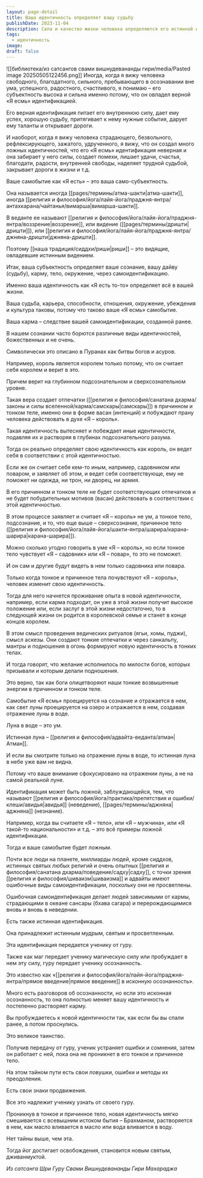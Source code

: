 ```yaml
---
layout: page-detail
title: Ваша идентичность определяет вашу судьбу
publishDate: 2023-11-04
description: Сила и качество жизни человека определяются его истинной или ложной самоидентификацией «Я есмь» – верная идентичность питает успех, а ложная приводит к страданиям и зависимости от кармы. Истинная идентификация передается от гуру через прямое введение в осознанность, что постепенно растворяет карму и ведет к освобождению.
tags:
  - идентичность
image: 
draft: false
---
```

![[библиотека/из сатсангов свами вишнудевананды гири/media/Pasted image 20250505122456.png]]
Иногда, когда я вижу человека свободного, благодатного, сильного, пребывающего в осознавании вне ума, успешного, радостного, счастливого, я понимаю – его субъектность высока и сильна именно потому, что он овладел верной «Я есмь» идентификацией.

 Его верная идентификация питает его внутреннюю силу, дает ему успех, хорошую судьбу, притягивает к нему нужные события, дарует ему таланты и открывает дороги.

 И наоборот, когда я вижу человека страдающего, безвольного, рефлексирующего, зажатого, удрученного, я вижу, что он создал много ложных идентичностей, что его «Я есмь» идентификация неверная и она забирает у него силы, создает помехи, лишает удачи, счастья, благодати, радости, внутренней свободы, наделяет трудной судьбой, закрывает дороги в жизни и т.д.

 Ваше самобытие как «Я есть» – это ваша само-субъектность.

 Она называется иногда [[pages/термины/атма-шакти|атма-шакти]], иногда [[религия и философия/йога/лайя-йога/праджня-янтра/антахкарана/чайтанья/вимарша|вимарша-шакти]].

 В веданте ее называют [[религия и философия/йога/лайя-йога/праджня-янтра/воззрение|воззрение]], или видение ([[pages/термины/дришти|дришти]]), или [[религия и философия/йога/лайя-йога/праджня-янтра/джняна-дришти|джняна-дришти]].

 Поэтому [[наша традиция/сиддхи/риши|риши]] – это видящие, овладевшие истинным видением.

 Итак, ваша субъектность определяет ваше сознание, вашу дайву (судьбу), карму, тело, окружение, через самоидентификацию.

 Именно ваша идентичность как «Я есть то-то» определяет всё в вашей жизни.

 Ваша судьба, карьера, способности, отношения, окружение, убеждения и культура таковы, потому что таково ваше «Я есмь» самобытие.

 Ваша карма – следствие вашей самоидентификации, созданной ранее.

 В нашем сознании часто борются различные виды идентичностей, божественных и не очень.

 Символически это описано в Пуранах как битвы богов и асуров.

 Например, король является королем только потому, что он считает себя королем и верит в это. 

 Причем верит на глубинном подсознательном и сверхсознательном уровне.

 Такая вера создает отпечатки ([[религия и философия/санатана дхарма/законы и силы вселенной/карма/самскары|самскары]]) в причинном и тонком теле, именно они в форме васан (интенций) и побуждают прану человека действовать в духе «Я – король».

 Такая идентичность вытесняет и побеждает иные идентичности, подавляя их и растворяя в глубинах подсознательного разума.

 Тогда он реально определяет свою идентичность как король, он ведет себя в соответствии с этой идентичностью.

 Если же он считает себя кем-то иным, например, садовником или поваром, и заявляет об этом, и ведет себя соответствующе, ему не поможет ни одежда, ни трон, ни дворец, ни армия.

 В его причинном и тонком теле не будет соответствующих отпечатков и не будет побудительных мотивов (васан) действовать в соответствии с этой идентичностью.

 В этом процессе заявляет и считает «Я – король» не ум, а тонкое тело, подсознание, и то, что еще выше – сверхсознание, причинное тело ([[религия и философия/йога/лайя-йога/шакти-янтра/шарира/карана-шарира|карана-шарира]]).

 Можно сколько угодно говорить в уме «Я – король», но если тонкое тело чувствует «Я – садовник» или «Я – повар», то это не поможет.

 И он сам и другие будут видеть в нем только садовника или повара.

 Только когда тонкое и причинное тела почувствуют «Я – король», человек изменит свою идентичность.

 Тогда для него начнется проживание опыта в новой идентичности, например, если карма подходит, он уже в этой жизни получит высокое положение или, если заслуг в этой жизни недостаточно, то в следующей жизни он родится в королевской семье и станет в конце концов королем.

 В этом смысл проведения ведических ритуалов (ягьи, хомы, пуджи), смысл аскезы. Они создают тонкие отпечатки и через санкальпу, мантры и подношения в огонь формируют новую идентичность в тонких телах.

 И тогда говорят, что желание исполнилось по милости богов, которых призывали и которым делали подношения.

 Это верно, так как боги олицетворяют наши тонкие возвышенные энергии в причинном и тонком теле.

 Самобытие «Я есмь» проецируется на сознание и отражается в нем, как свет луны проецируется на озеро и отражается в нем, создавая отражение луны в воде.

 Луна в воде – это ум.

 Истинная луна – [[религия и философия/адвайта-веданта/атман|Атман]].

 И если вы смотрите только на отражение луны в воде, то истинная луна в небе уже вам не видна.

 Потому что ваше внимание сфокусировано на отражении луны, а не на самой реальной луне.

 Идентификация может быть ложной, заблуждающейся, тем, что называют [[религия и философия/йога/практика/препятствия и ошибки/клеши/авидья|авидья]] (неведение), [[pages/термины/аджняна|аджняна]] (незнание).

 Например, когда вы считаете «Я – тело», или «Я – мужчина», или «Я такой-то национальности» и т.д. – это всё примеры ложной идентификации.

 Тогда и ваше самобытие будет ложным.

 Почти все люди на планете, миллиарды людей, кроме сиддхов, истинных святых любых религий и очень опытных [[религия и философия/санатана дхарма/поведение/садху|садху]], с точки зрения [[религия и философия/шиваизм|шиваизма]] и адвайты имеют ошибочные виды самоидентификации, поскольку они не просветлены.

 Ошибочная самоидентификация делает людей зависимыми от кармы, страдающими в океане сансары (бхава сагара) и перерождающимися вновь и вновь в неведении.

 Есть также истинная идентификация.

 Она принадлежит истинным мудрым, святым и просветленным.

 Эта идентификация передается ученику от гуру.

 Также как маг передает ученику магическую силу или пробуждает в нем эту силу, гуру передает ученику осознанность. 

 Это известно как «[[религия и философия/йога/лайя-йога/праджня-янтра/прямое введение|прямое введение]] в исконную осознанность».

 Много есть разговоров об осознанности, но если это исконная осознанность, то она полностью меняет вашу идентичность и постепенно растворяет карму. 

 Вы пробуждаетесь к новой идентичности так, как если бы вы спали ранее, а потом проснулись.

 Это великое таинство.

 Получив передачу от гуру, ученик устраняет ошибки и сомнения, затем он работает с ней, пока она не проникнет в его тонкое и причинное тело.

 На этом тайном пути есть свои ловушки, ошибки и методы их преодоления.

 Есть свои знаки продвижения.

 Все это надлежит ученику узнать от своего гуру.

 Проникнув в тонкое и причинное тело, новая идентичность мягко смешивается с всевышним истоком бытия – Брахманом, растворяется в нем, как масло вливается в масло или вода вливается в воду.

 Нет тайны выше, чем эта.

 Тогда йог достигает освобождения, становится новым святым, дживанмуктой.

*Из сатсанга Шри Гуру Свами Вишнудевананды Гири Махараджа*